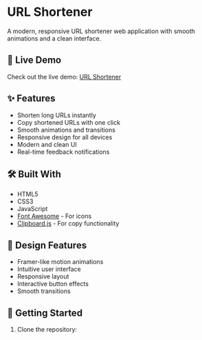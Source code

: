 # URL Shortener

A modern, responsive URL shortener web application with smooth animations and a clean interface.


## 🚀 Live Demo

Check out the live demo: [URL Shortener](https://urlshortner-akshay.vercel.app/)

## ✨ Features

- Shorten long URLs instantly
- Copy shortened URLs with one click
- Smooth animations and transitions
- Responsive design for all devices
- Modern and clean UI
- Real-time feedback notifications

## 🛠️ Built With

- HTML5
- CSS3
- JavaScript
- [Font Awesome](https://fontawesome.com/) - For icons
- [Clipboard.js](https://clipboardjs.com/) - For copy functionality

## 🎨 Design Features

- Framer-like motion animations
- Intuitive user interface
- Responsive layout
- Interactive button effects
- Smooth transitions

## 🚀 Getting Started

1. Clone the repository:
